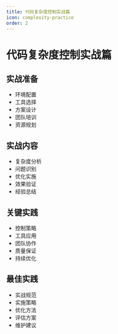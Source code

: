 ```yaml
---
title: 代码复杂度控制实战篇
icon: complexity-practice
order: 2
---
```


# 代码复杂度控制实战篇

## 实战准备
- 环境配置
- 工具选择
- 方案设计
- 团队培训
- 资源规划

## 实战内容
- 复杂度分析
- 问题识别
- 优化实施
- 效果验证
- 经验总结

## 关键实践
- 控制策略
- 工具应用
- 团队协作
- 质量保证
- 持续优化

## 最佳实践
- 实战规范
- 实施策略
- 优化方法
- 评估方案
- 维护建议
